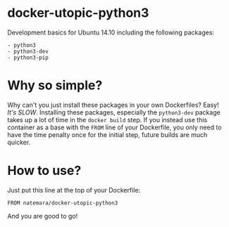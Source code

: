 # docker-utopic-python3

Development basics for Ubuntu 14.10 including the following packages:

	- python3
	- python3-dev
	- python3-pip

# Why so simple?

Why can't you just install these packages in your own Dockerfiles? Easy! *It's
SLOW*. Installing these packages, especially the `python3-dev` package takes up
a lot of time in the `docker build` step. If you instead use this container as a
base with the `FROM` line of your Dockerfile, you only need to have the time
penalty once for the initial step, future builds are much quicker.

# How to use?

Just put this line at the top of your Dockerfile:

```
FROM natemara/docker-utopic-python3
```

And you are good to go!
